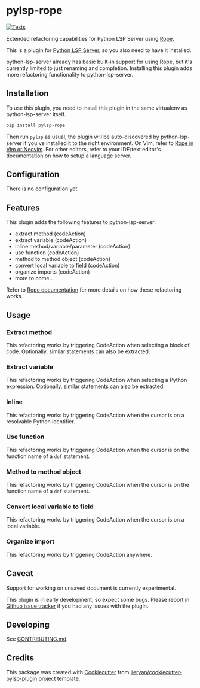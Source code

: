 # pylsp-rope

[![Tests](https://github.com/python-rope/pylsp-rope/actions/workflows/run-test.yml/badge.svg)](https://github.com/python-rope/pylsp-rope/actions/workflows/run-test.yml)

Extended refactoring capabilities for Python LSP Server using
[Rope](https://github.com/python-rope/rope).

This is a plugin for [Python LSP
Server](https://github.com/python-lsp/python-lsp-server), so you also need to
have it installed.

python-lsp-server already has basic built-in support for using Rope, but it's
currently limited to just renaming and completion. Installing this plugin adds
more refactoring functionality to python-lsp-server.

## Installation

To use this plugin, you need to install this plugin in the same virtualenv as
python-lsp-server itself.

``` bash
pip install pylsp-rope
```

Then run `pylsp` as usual, the plugin will be auto-discovered by
python-lsp-server if you've installed it to the right environment. On Vim,
refer to [Rope in Vim or
Neovim](https://github.com/python-rope/rope/wiki/Rope-in-Vim-or-Neovim). For
other editors, refer to your IDE/text editor's documentation on how to setup a
language server. 

## Configuration

There is no configuration yet.

## Features

This plugin adds the following features to python-lsp-server:

- extract method (codeAction)
- extract variable (codeAction)
- inline method/variable/parameter (codeAction)
- use function (codeAction)
- method to method object (codeAction)
- convert local variable to field (codeAction)
- organize imports (codeAction)
- more to come...

Refer to [Rope documentation](https://github.com/python-rope/rope/blob/master/docs/overview.rst)
for more details on how these refactoring works.

## Usage

### Extract method

This refactoring works by triggering CodeAction when selecting a block of code.
Optionally, similar statements can also be extracted.

### Extract variable

This refactoring works by triggering CodeAction when selecting a Python
expression. Optionally, similar statements can also be extracted.

### Inline

This refactoring works by triggering CodeAction when the cursor is on a
resolvable Python identifier.

### Use function

This refactoring works by triggering CodeAction when the cursor is on the
function name of a `def` statement.

### Method to method object

This refactoring works by triggering CodeAction when the cursor is on the
function name of a `def` statement.

### Convert local variable to field

This refactoring works by triggering CodeAction when the cursor is on a local
variable.

### Organize import

This refactoring works by triggering CodeAction anywhere.

## Caveat

Support for working on unsaved document is currently experimental.

This plugin is in early development, so expect some bugs. Please report in
[Github issue tracker](https://github.com/python-lsp/python-lsp-server/issues)
if you had any issues with the plugin.

## Developing

See [CONTRIBUTING.md](https://github.com/python-rope/pylsp-rope/blob/main/CONTRIBUTING.md).

## Credits

This package was created with
[Cookiecutter](https://github.com/audreyr/cookiecutter) from
[lieryan/cookiecutter-pylsp-plugin](https://github.com/lieryan/cookiecutter-pylsp-plugin)
project template.
